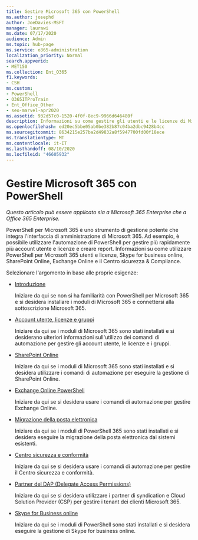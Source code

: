 ```yaml
---
title: Gestire Microsoft 365 con PowerShell
ms.author: josephd
author: JoeDavies-MSFT
manager: laurawi
ms.date: 07/17/2020
audience: Admin
ms.topic: hub-page
ms.service: o365-administration
localization_priority: Normal
search.appverid:
- MET150
ms.collection: Ent_O365
f1.keywords:
- CSH
ms.custom:
- PowerShell
- O365ITProTrain
- Ent_Office_Other
- seo-marvel-apr2020
ms.assetid: 932d57c0-1520-4f0f-8ec9-9966d646480f
description: Informazioni su come gestire gli utenti e le licenze di Microsoft 365 e le app Microsoft 365 con PowerShell.
ms.openlocfilehash: ed20ec5bbe05ab0be382b87c04ba2dbc9428b4cc
ms.sourcegitcommit: 8634215e257ba2d49832a8f5947700fd00f18ece
ms.translationtype: MT
ms.contentlocale: it-IT
ms.lasthandoff: 08/10/2020
ms.locfileid: "46605932"
---
```

# <a name="manage-microsoft-365-with-powershell"></a>Gestire Microsoft 365 con PowerShell

*Questo articolo può essere applicato sia a Microsoft 365 Enterprise che a Office 365 Enterprise.*

PowerShell per Microsoft 365 è uno strumento di gestione potente che integra l'interfaccia di amministrazione di Microsoft 365. Ad esempio, è possibile utilizzare l'automazione di PowerShell per gestire più rapidamente più account utente e licenze e creare report. Informazioni su come utilizzare PowerShell per Microsoft 365 utenti e licenze, Skype for business online, SharePoint Online, Exchange Online e il Centro sicurezza & Compliance.
  
Selezionare l'argomento in base alle proprie esigenze:
  
- [Introduzione](getting-started-with-office-365-powershell.md)

    Iniziare da qui se non si ha familiarità con PowerShell per Microsoft 365 e si desidera installare i moduli di Microsoft 365 e connettersi alla sottoscrizione Microsoft 365.

- [Account utente, licenze e gruppi](manage-user-accounts-and-licenses-with-office-365-powershell.md)

    Iniziare da qui se i moduli di Microsoft 365 sono stati installati e si desiderano ulteriori informazioni sull'utilizzo dei comandi di automazione per gestire gli account utente, le licenze e i gruppi.

- [SharePoint Online](https://docs.microsoft.com/office365/enterprise/powershell/manage-sharepoint-online-with-office-365-powershell)

    Iniziare da qui se i moduli di Microsoft 365 sono stati installati e si desidera utilizzare i comandi di automazione per eseguire la gestione di SharePoint Online.

- [Exchange Online PowerShell](https://docs.microsoft.com/powershell/exchange/exchange-online/exchange-online-powershell)

    Iniziare da qui se si desidera usare i comandi di automazione per gestire Exchange Online.

- [Migrazione della posta elettronica](use-powershell-for-email-migration-to-office-365.md)

    Iniziare da qui se i moduli di PowerShell 365 sono stati installati e si desidera eseguire la migrazione della posta elettronica dai sistemi esistenti.

- [Centro sicurezza e conformità](https://docs.microsoft.com/powershell/exchange/office-365-scc/office-365-scc-powershell)

    Iniziare da qui se si desidera usare i comandi di automazione per gestire il Centro sicurezza e conformità.

- [Partner del DAP (Delegate Access Permissions)](manage-office-365-with-windows-powershell-for-delegated-access-permissions-dap-p.md)

    Iniziare da qui se si desidera utilizzare i partner di syndication e Cloud Solution Provider (CSP) per gestire i tenant dei clienti Microsoft 365.

- [Skype for Business online](manage-skype-for-business-online-with-office-365-powershell.md)

    Iniziare da qui se i moduli di PowerShell sono stati installati e si desidera eseguire la gestione di Skype for business online.
